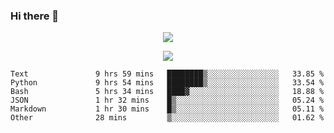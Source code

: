 ### Hi there 👋

<!--
**SuuTTT/SuuTTT** is a ✨ _special_ ✨ repository because its `README.md` (this file) appears on your GitHub profile.

Here are some ideas to get you started:

- 🔭 I’m currently working on ...
- 🌱 I’m currently learning ...
- 👯 I’m looking to collaborate on ...
- 🤔 I’m looking for help with ...
- 💬 Ask me about ...
- 📫 How to reach me: ...
- 😄 Pronouns: ...
- ⚡ Fun fact: ...
-->

<div align='center'>
    <p align='center'>
        <img src='https://github-readme-stats.vercel.app/api?line_height=27&username=SuuTTT&show_icons=true&theme=solarized-light'/>
    </p>
</div>    
<div align='center'>  
    <p align='center'>
        <img src='https://github-readme-stats.vercel.app/api/wakatime?username=SuuTTT&theme=solarized-light'/>
    </p>
    
</div>  

<!--START_SECTION:waka-->

```text
Text               9 hrs 59 mins   ████████▒░░░░░░░░░░░░░░░░   33.85 %
Python             9 hrs 54 mins   ████████▒░░░░░░░░░░░░░░░░   33.54 %
Bash               5 hrs 34 mins   ████▓░░░░░░░░░░░░░░░░░░░░   18.88 %
JSON               1 hr 32 mins    █▒░░░░░░░░░░░░░░░░░░░░░░░   05.24 %
Markdown           1 hr 30 mins    █▒░░░░░░░░░░░░░░░░░░░░░░░   05.11 %
Other              28 mins         ▒░░░░░░░░░░░░░░░░░░░░░░░░   01.62 %
```

<!--END_SECTION:waka-->
